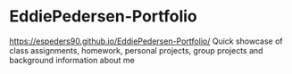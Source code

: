 # EddiePedersen-Portfolio
https://espeders90.github.io/EddiePedersen-Portfolio/
Quick showcase of class assignments, homework, personal projects, group projects and background information about me
